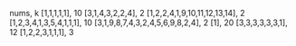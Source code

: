 nums, k
[1,1,1,1,1], 10
[3,1,4,3,2,2,4], 2
[1,2,2,4,1,9,10,11,12,13,14], 2
[1,2,3,4,1,3,5,4,1,1,1], 10
[3,1,9,8,7,4,3,2,4,5,6,9,8,2,4], 2
[1], 20
[3,3,3,3,3,3,1], 12
[1,2,2,3,1,1,1], 3
